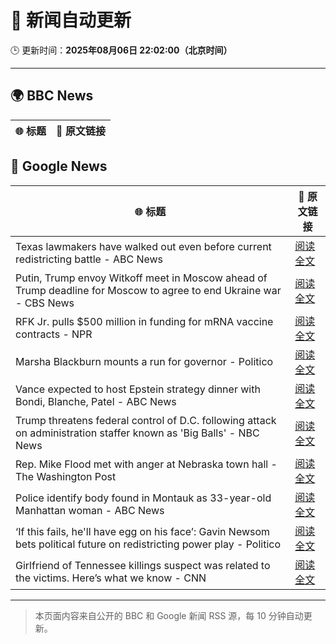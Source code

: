 # 🧠 新闻自动更新

🕒 更新时间：**2025年08月06日 22:02:00（北京时间）**

---

## 🌍 BBC News

| 🌐 标题 | 🔗 原文链接 |
|--------|-------------|

## 📰 Google News

| 🌐 标题 | 🔗 原文链接 |
|--------|-------------|
| Texas lawmakers have walked out even before current redistricting battle - ABC News | [阅读全文](https://news.google.com/rss/articles/CBMijwFBVV95cUxPc2xxUEREeENKbHZySk9GRHlqZ0t3M0VfcDZScm1CbTE2RG9pLTRQbmhEdFZIV2VoT25wcUpaQV92bmoyWnZPNG53YmVHMDdSTjFja0doU0FYcV9ueVFtR2hJVGFnNl9wZWgxWmliQ2QxalNJTkFnTnIta3h4SUtuWERrTVR4Wkw0SW1fa0Y5SdIBlAFBVV95cUxQNWNlbXgwdy14M19hLThfNWVqRl81bmk2UzB5T01lS3NvbkVPSHV6eGxaekxlRi10RkVaeHR5ODBpa1V6VUZ6V0x3UExXUFpNVzF0RnVaZnZtYXNKOFctTlR2Z3R3emlkTW1URjJLTGJEaTdhTXVLUWZtZjlKOTlMcVdBODRJd3pTZWlzeUpuZDI4Tkdt?oc=5) |
| Putin, Trump envoy Witkoff meet in Moscow ahead of Trump deadline for Moscow to agree to end Ukraine war - CBS News | [阅读全文](https://news.google.com/rss/articles/CBMinwFBVV95cUxQcWIzSTBvdWFWV200YkIyMVF2dHA5X3E5LWk4b0I5WGVFVUxXcng5TExjdDBCZEZONzZyWlF2VUVMUTktQ0lXQnZZbWZiVDN3N3NUSkVBajZGX3dqVm5GbUlwX0FOTzlsVldhMnhVdWRHMnJfLTcxQzZnVXkxNUhoMmxpQm1mRzROUDJveTJ6N3RJREtRUWpBMEpsaGxFM03SAaQBQVVfeXFMUE5WT1haa3lEUW40YmFLdmhEWU9uZ3pncXNDVHFadlhBN3dUYnJpcmZCeTVZRHZTSEZ4NzVFd21XYWR4azl2Q2M0eW1IejRfaHpDeW9wNVRBQ1ZJalQ4a1JPRnVpUVlaTXpad2phcnMzM3E2bEtNZjlMY1dkdDRxVUIwSk0wd0RnNUdVTmdId0E2UUFodk54RWpOcGJRakdRam5LSUg?oc=5) |
| RFK Jr. pulls $500 million in funding for mRNA vaccine contracts - NPR | [阅读全文](https://news.google.com/rss/articles/CBMijAFBVV95cUxNbXl0N21oMW5KbDV0TnV6cGx2UERhRXpsTGh4dHNIdXppeXR0YkFsRVoxZHlZd1pOMzVuWXBYcnM5OFNHRVYwLVhDTXcxcnVVQWhYUjVaQlhSTzhMc3VlTkNLdm9JREpXWlRKRVVqVlc5VkdhTWlUYkVqUFl1WDM5dGhDOC1JMjB1TW9xNQ?oc=5) |
| Marsha Blackburn mounts a run for governor - Politico | [阅读全文](https://news.google.com/rss/articles/CBMijgFBVV95cUxNWExIbVBqYktyVkFMcGlVTnBtQ1RTby1QZDV0WDZsbWhqRGlLRDJueG91MHNBc0YwbkJpbHgyR2tqN1BjaDZzNTlWYmR4UFVLSFRDSnJBbm11T01TWkVRa3hRQmE5dTRDLXpySzkwbkFhNDZBcklFaERUS0RHTHVkYWRBX0c0cHZIMUdNdFh3?oc=5) |
| Vance expected to host Epstein strategy dinner with Bondi, Blanche, Patel - ABC News | [阅读全文](https://news.google.com/rss/articles/CBMirAFBVV95cUxOWUZQMWJyV3lTX0JKa01Qa3VCMWt1U3Z1elBadHVpaV9NM01uV0JQeHhVbk5XMVAtV2JmbHBoRFkxN0d1cllsclF4LVFWRVRGSG5ZTl8ydWxjZ0Z3R3FVOXB6RUh1OUNFMHF5dENSRS1JRUNyd1NpQlduT1JMd1NNUk40dGJiMF9jY0NpYmNBdTVGb3B6aTJZMFNJRjFyUWh1bmdaUXRyQ0R4TXVl0gGyAUFVX3lxTE1NbzhuN2hmV2liVFlXb0Z3YVVLdFJrX1NuanFIU1ZnYXJxNU9ScXFkcjh4akpreFNCNTJoVXVjOXNoeWtSbmZ0dDdDVFN5Y1RpR0U2LXpMOUJlODVJbFJZOWs0WFZmbE9pZThmMVhSRmRZS29MdlFERDYxblZIVkpKaXBxRlVHV1RLVGFqWWdBbnJvalFJM055YlE2SVZzOC1QeFdILXhoRmRJamxmZGlfcnc?oc=5) |
| Trump threatens federal control of D.C. following attack on administration staffer known as 'Big Balls' - NBC News | [阅读全文](https://news.google.com/rss/articles/CBMiyAFBVV95cUxQRFBwU09SUXAyZFBrcW1xR3NQNHcxVW51TFh3dlczQldmMnNkb0hzMnBhcFk2UGFqbHNMQ1h1VnMyQmxUS2lHbEdjYVdLRmpSd200bnM2RmNUTzBLQldtSWptU2VxSi15Y2R4c0tmTzVWZ0dpb05FaVBxSHJNdVBZVmJqSHVqU3BiSmRJNzA4V1Nyd3hYMDhkWGJ5Ul9jeGJZNjNzRUp6T0doeG85RXg0ZmJ0Z01DZjh1Q0Z5N3Vtc3ZHMHF2NDcwaNIBVkFVX3lxTE1oelRrUWdRTlN0OVVPOEM0Q3hhajRyRnFUdklWYUNOMWNwMl9xbEx0UzVXdTNwdUpPNjc1LW44NzFJMDVsYmlMeVlfbFBIamZ0VWtaRnZn?oc=5) |
| Rep. Mike Flood met with anger at Nebraska town hall - The Washington Post | [阅读全文](https://news.google.com/rss/articles/CBMijwFBVV95cUxQMHNOZl9wVEs2SllMaGJTZkFlbTA1OHlTbFowanh5UHZYLUlER2Y4WlBWQVU4RGRsNmhxeDJyZ2dSbXI2WldzZ1J3eXlxNUxpdHhxc29CZzlacmRUQlpPZWhhUzBmQ2RWWmhaTmowZ3FHSFJtWWdoRUJpWG1wcmlRWmk0Ny03dTVVdUhWMHhBYw?oc=5) |
| Police identify body found in Montauk as 33-year-old Manhattan woman - ABC News | [阅读全文](https://news.google.com/rss/articles/CBMingFBVV95cUxQUC1DNS1EODZGdHlsQUVLblBndDlpY0ZjQWNaQXJiWWZfb3pKWFNKLTJRbmtoT0JtT2xUZ2FnenE2clcyMnlOaUp5VTBPUW44YmNXbU4tTFBRa1FXYzBSLVVfMjRaaGdFX1ZtUV8zS1dUeHJmY2tNZ2lsOHBzTXg0SzlSU0lKd1A0bEFqTmttUGJDZjd1NllTMjZCNzdid9IBowFBVV95cUxOSTA5OHJvU196a1loSXgzZ3doaVY5b0VnZzRtZGREbi1ienVCSWVwdzBRMWJ6UTRmaUdEbGRxNk51WUNlMk1oMl8wQXg1RlNKNW9neG50N3dHY2tYM2JBcG1tVllNN1VEUmw3cDhlck51c0kzWWdmejhXY1hyS0FwNlZXbm5YMTAzQXc1eGpSeXgtNVFnZ0thcjNsTFdtNTJSQVFn?oc=5) |
| ‘If this fails, he'll have egg on his face’: Gavin Newsom bets political future on redistricting power play - Politico | [阅读全文](https://news.google.com/rss/articles/CBMijwFBVV95cUxNdUdBV0xhQUlLeEdHdFhrczY4Q1VVc25uV3BwN01CZXUteHRncW9CWUlXYnFPWlBDOHA5elVHZk1RWHBSd0ZrZTRKcjJOSW1ZTVpEeHZjZlB3NEpjbVhSMkFFb3BhdFlfZXp1VlN0WWVqanA3aTVldnIyNFR0TmhYcTNwT3pFNThjSnV5VGRtRQ?oc=5) |
| Girlfriend of Tennessee killings suspect was related to the victims. Here’s what we know - CNN | [阅读全文](https://news.google.com/rss/articles/CBMiigFBVV95cUxPc05xMm91SFpnSDhPVHRyUkI1c2R2NTMtQTZLOUxIQXpqWjZQc3QyMjA2VnpQUlluSmpmZ1FVbEhpVGFfUVFva2tqVnVWcHNWRzlsLS1vTll2cnN6b3NrQXZtM3AtS19UVTR2UmpTSk9ocThfVTBhYm8xTVBRS25WQ1VEaFF6ZGN6dVHSAY8BQVVfeXFMTmRxbzN6UUVQTzRXUUVYZmtZczZOR3F0aUhvendfdkxpdGRrMjVUdnRFSXJwUVZNQ1JPLVVYQTN3T2pza01pVmtNNDdSUDhQM3paeFpyQWJVV1lQTUdLdjBrZnk5X1J2ck9yeVVXeTNpdVVxd3h5OHROckZVOU5zUmM1blZPT1NZcDlRUnhWMnM?oc=5) |

---
> 本页面内容来自公开的 BBC 和 Google 新闻 RSS 源，每 10 分钟自动更新。